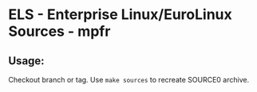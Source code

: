# ELS - Enterprise Linux/EuroLinux Sources - mpfr
 
## Usage:
  Checkout branch or tag. Use `make sources` to recreate  SOURCE0 archive.
